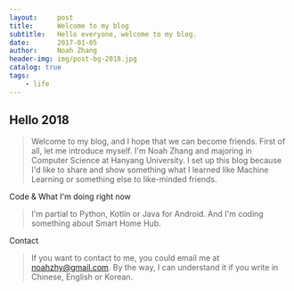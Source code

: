 ```yaml
---
layout:     post
title:      Welcome to my blog
subtitle:   Hello everyone, welcome to my blog.
date:       2017-01-05
author:     Noah Zhang
header-img: img/post-bg-2018.jpg
catalog: true
tags:
    - life
---
```


## Hello 2018
>Welcome to my blog, and I hope that we can become friends. First of all, let me introduce myself. I'm Noah Zhang and majoring in Computer Science at Hanyang University. I set up this blog because I'd like to share and show something what I learned like Machine Learning or something else to like-minded friends. 

Code & What I'm doing right now
>I'm partial to Python, Kotlin or Java for Android. And I'm coding something about Smart Home Hub. 

Contact
>If you want to contact to me, you could email me at noahzhy@gmail.com. By the way, I can understand it if you write in Chinese, English or Korean.
